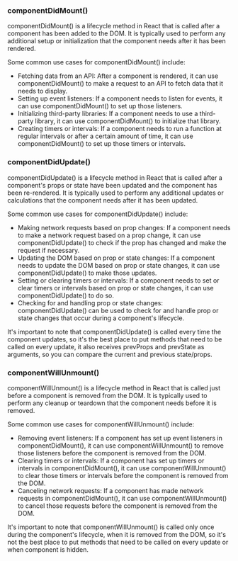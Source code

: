 ### componentDidMount()

componentDidMount() is a lifecycle method in React that is called after a component has been added to the DOM. It is typically used to perform any additional setup or initialization that the component needs after it has been rendered.

Some common use cases for componentDidMount() include:

- Fetching data from an API: After a component is rendered, it can use componentDidMount() to make a request to an API to fetch data that it needs to display.
- Setting up event listeners: If a component needs to listen for events, it can use componentDidMount() to set up those listeners.
- Initializing third-party libraries: If a component needs to use a third-party library, it can use componentDidMount() to initialize that library.
- Creating timers or intervals: If a component needs to run a function at regular intervals or after a certain amount of time, it can use componentDidMount() to set up those timers or intervals.

### componentDidUpdate()

componentDidUpdate() is a lifecycle method in React that is called after a component's props or state have been updated and the component has been re-rendered. It is typically used to perform any additional updates or calculations that the component needs after it has been updated.

Some common use cases for componentDidUpdate() include:

- Making network requests based on prop changes: If a component needs to make a network request based on a prop change, it can use componentDidUpdate() to check if the prop has changed and make the request if necessary.
- Updating the DOM based on prop or state changes: If a component needs to update the DOM based on prop or state changes, it can use componentDidUpdate() to make those updates.
- Setting or clearing timers or intervals: If a component needs to set or clear timers or intervals based on prop or state changes, it can use componentDidUpdate() to do so.
- Checking for and handling prop or state changes: componentDidUpdate() can be used to check for and handle prop or state changes that occur during a component's lifecycle.

It's important to note that componentDidUpdate() is called every time the component updates, so it's the best place to put methods that need to be called on every update, it also receives prevProps and prevState as arguments, so you can compare the current and previous state/props.

### componentWillUnmount()

componentWillUnmount() is a lifecycle method in React that is called just before a component is removed from the DOM. It is typically used to perform any cleanup or teardown that the component needs before it is removed.

Some common use cases for componentWillUnmount() include:

- Removing event listeners: If a component has set up event listeners in componentDidMount(), it can use componentWillUnmount() to remove those listeners before the component is removed from the DOM.
- Clearing timers or intervals: If a component has set up timers or intervals in componentDidMount(), it can use componentWillUnmount() to clear those timers or intervals before the component is removed from the DOM.
- Canceling network requests: If a component has made network requests in componentDidMount(), it can use componentWillUnmount() to cancel those requests before the component is removed from the DOM.

It's important to note that componentWillUnmount() is called only once during the component's lifecycle, when it is removed from the DOM, so it's not the best place to put methods that need to be called on every update or when component is hidden.

